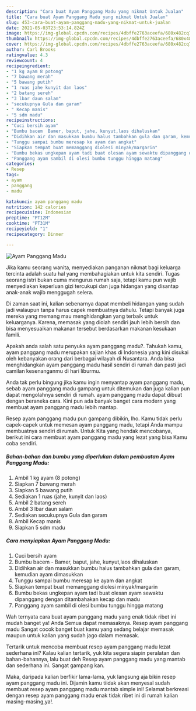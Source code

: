 ```yaml
---
description: "Cara buat Ayam Panggang Madu yang nikmat Untuk Jualan"
title: "Cara buat Ayam Panggang Madu yang nikmat Untuk Jualan"
slug: 453-cara-buat-ayam-panggang-madu-yang-nikmat-untuk-jualan
date: 2021-05-03T23:53:14.824Z
image: https://img-global.cpcdn.com/recipes/4dbffe2763aceefa/680x482cq70/ayam-panggang-madu-foto-resep-utama.jpg
thumbnail: https://img-global.cpcdn.com/recipes/4dbffe2763aceefa/680x482cq70/ayam-panggang-madu-foto-resep-utama.jpg
cover: https://img-global.cpcdn.com/recipes/4dbffe2763aceefa/680x482cq70/ayam-panggang-madu-foto-resep-utama.jpg
author: Carl Brooks
ratingvalue: 4.3
reviewcount: 4
recipeingredient:
- "1 kg ayam 8 potong"
- "7 bawang merah"
- "5 bawang putih"
- "1 ruas jahe kunyit dan laos"
- "2 batang sereh"
- "3 lbar daun salam"
- "secukupnya Gula dan garam"
- " Kecap manis"
- "5 sdm madu"
recipeinstructions:
- "Cuci bersih ayam"
- "Bumbu bacem  Bamer, baput, jahe, kunyut,laos dihaluskan"
- "Didihkan air dan masukkan bumbu halus tambahkan gula dan garam, kemudian ayam dimasukkan"
- "Tunggu sampai bumbu meresap ke ayam dan angkat"
- "Siapkan tempat buat memanggang diolesi minyak/margarin"
- "Bumbu bekas ungkepan ayam tadi buat olesan ayam sewaktu dipanggang dengan ditambahakan kecap dan madu"
- "Panggang ayam sambil di olesi bumbu tunggu hingga matang"
categories:
- Resep
tags:
- ayam
- panggang
- madu

katakunci: ayam panggang madu 
nutrition: 142 calories
recipecuisine: Indonesian
preptime: "PT12M"
cooktime: "PT31M"
recipeyield: "1"
recipecategory: Dinner

---
```



![Ayam Panggang Madu](https://img-global.cpcdn.com/recipes/4dbffe2763aceefa/680x482cq70/ayam-panggang-madu-foto-resep-utama.jpg)

Jika kamu seorang wanita, menyediakan panganan nikmat bagi keluarga tercinta adalah suatu hal yang membahagiakan untuk kita sendiri. Tugas seorang istri bukan cuma mengurus rumah saja, tetapi kamu pun wajib menyediakan keperluan gizi tercukupi dan juga hidangan yang disantap anak-anak wajib menggugah selera.

Di zaman  saat ini, kalian sebenarnya dapat membeli hidangan yang sudah jadi walaupun tanpa harus capek membuatnya dahulu. Tetapi banyak juga mereka yang memang mau menghidangkan yang terbaik untuk keluarganya. Karena, memasak yang diolah sendiri jauh lebih bersih dan bisa menyesuaikan makanan tersebut berdasarkan makanan kesukaan famili. 



Apakah anda salah satu penyuka ayam panggang madu?. Tahukah kamu, ayam panggang madu merupakan sajian khas di Indonesia yang kini disukai oleh kebanyakan orang dari berbagai wilayah di Nusantara. Anda bisa menghidangkan ayam panggang madu hasil sendiri di rumah dan pasti jadi camilan kesenanganmu di hari liburmu.

Anda tak perlu bingung jika kamu ingin menyantap ayam panggang madu, sebab ayam panggang madu gampang untuk ditemukan dan juga kalian pun dapat mengolahnya sendiri di rumah. ayam panggang madu dapat dibuat dengan beraneka cara. Kini pun ada banyak banget cara modern yang membuat ayam panggang madu lebih mantap.

Resep ayam panggang madu pun gampang dibikin, lho. Kamu tidak perlu capek-capek untuk memesan ayam panggang madu, tetapi Anda mampu membuatnya sendiri di rumah. Untuk Kita yang hendak mencobanya, berikut ini cara membuat ayam panggang madu yang lezat yang bisa Kamu coba sendiri.

<!--inarticleads1-->

##### Bahan-bahan dan bumbu yang diperlukan dalam pembuatan Ayam Panggang Madu:

1. Ambil 1 kg ayam (8 potong)
1. Siapkan 7 bawang merah
1. Siapkan 5 bawang putih
1. Sediakan 1 ruas (jahe, kunyit dan laos)
1. Ambil 2 batang sereh
1. Ambil 3 lbar daun salam
1. Sediakan secukupnya Gula dan garam
1. Ambil  Kecap manis
1. Siapkan 5 sdm madu




<!--inarticleads2-->

##### Cara menyiapkan Ayam Panggang Madu:

1. Cuci bersih ayam
1. Bumbu bacem  - Bamer, baput, jahe, kunyut,laos dihaluskan
1. Didihkan air dan masukkan bumbu halus tambahkan gula dan garam, kemudian ayam dimasukkan
1. Tunggu sampai bumbu meresap ke ayam dan angkat
1. Siapkan tempat buat memanggang diolesi minyak/margarin
1. Bumbu bekas ungkepan ayam tadi buat olesan ayam sewaktu dipanggang dengan ditambahakan kecap dan madu
1. Panggang ayam sambil di olesi bumbu tunggu hingga matang




Wah ternyata cara buat ayam panggang madu yang enak tidak ribet ini mudah banget ya! Anda Semua dapat memasaknya. Resep ayam panggang madu Sangat cocok banget buat kamu yang sedang belajar memasak maupun untuk kalian yang sudah jago dalam memasak.

Tertarik untuk mencoba membuat resep ayam panggang madu lezat sederhana ini? Kalau kalian tertarik, yuk kita segera siapin peralatan dan bahan-bahannya, lalu buat deh Resep ayam panggang madu yang mantab dan sederhana ini. Sangat gampang kan. 

Maka, daripada kalian berfikir lama-lama, yuk langsung aja bikin resep ayam panggang madu ini. Dijamin kamu tiidak akan menyesal sudah membuat resep ayam panggang madu mantab simple ini! Selamat berkreasi dengan resep ayam panggang madu enak tidak ribet ini di rumah kalian masing-masing,ya!.

